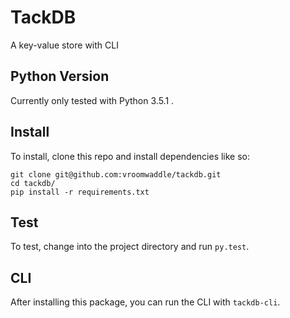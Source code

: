 # TackDB

A key-value store with CLI

## Python Version

Currently only tested with Python 3.5.1 .

## Install

To install, clone this repo and install dependencies like so:
```
git clone git@github.com:vroomwaddle/tackdb.git
cd tackdb/
pip install -r requirements.txt
```

## Test

To test, change into the project directory and run `py.test`.

## CLI

After installing this package, you can run the CLI with `tackdb-cli`.
